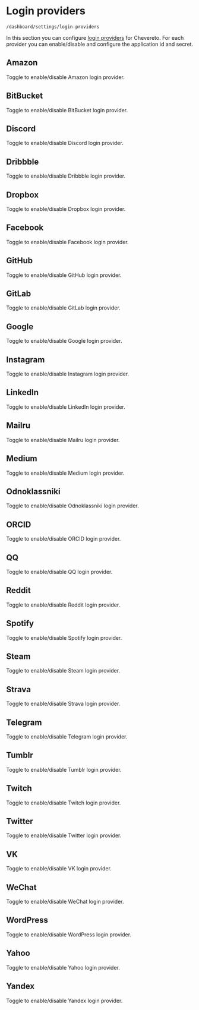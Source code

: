 # Login providers

`/dashboard/settings/login-providers`

In this section you can configure [login providers](../features/login-providers.md) for Chevereto. For each provider you can enable/disable and configure the application id and secret.

## Amazon

Toggle to enable/disable Amazon login provider.

## BitBucket

Toggle to enable/disable BitBucket login provider.

## Discord

Toggle to enable/disable Discord login provider.

## Dribbble

Toggle to enable/disable Dribbble login provider.

## Dropbox

Toggle to enable/disable Dropbox login provider.

## Facebook

Toggle to enable/disable Facebook login provider.

## GitHub

Toggle to enable/disable GitHub login provider.

## GitLab

Toggle to enable/disable GitLab login provider.

## Google

Toggle to enable/disable Google login provider.

## Instagram

Toggle to enable/disable Instagram login provider.

## LinkedIn

Toggle to enable/disable LinkedIn login provider.

## Mailru

Toggle to enable/disable Mailru login provider.

## Medium

Toggle to enable/disable Medium login provider.

## Odnoklassniki

Toggle to enable/disable Odnoklassniki login provider.

## ORCID

Toggle to enable/disable ORCID login provider.

## QQ

Toggle to enable/disable QQ login provider.

## Reddit

Toggle to enable/disable Reddit login provider.

## Spotify

Toggle to enable/disable Spotify login provider.

## Steam

Toggle to enable/disable Steam login provider.

## Strava

Toggle to enable/disable Strava login provider.

## Telegram

Toggle to enable/disable Telegram login provider.

## Tumblr

Toggle to enable/disable Tumblr login provider.

## Twitch

Toggle to enable/disable Twitch login provider.

## Twitter

Toggle to enable/disable Twitter login provider.

## VK

Toggle to enable/disable VK login provider.

## WeChat

Toggle to enable/disable WeChat login provider.

## WordPress

Toggle to enable/disable WordPress login provider.

## Yahoo

Toggle to enable/disable Yahoo login provider.

## Yandex

Toggle to enable/disable Yandex login provider.
